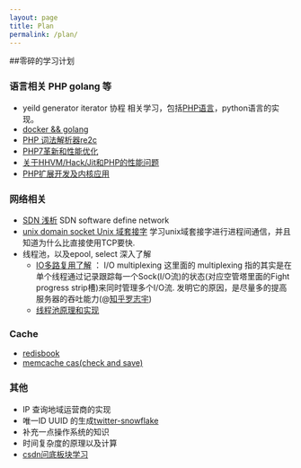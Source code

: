 ```yaml
---
layout: page
title: Plan
permalink: /plan/
---
```


##零碎的学习计划

### 语言相关 PHP  golang 等
* yeild generator iterator 协程 相关学习，包括[PHP语言](http://www.cnblogs.com/whoamme/p/5039533.html)，python语言的实现。
* [docker && golang](https://github.com/docker/docker)
* [PHP 词法解析器re2c](http://www.phppan.com/2011/09/php-lexical-re2c/)
* [PHP7革新和性能优化](http://www.csdn.net/article/2015-09-16/2825720)
* [关于HHVM/Hack/Jit和PHP的性能问题](http://www.tuicool.com/articles/ziie2e)
* [PHP扩展开发及内核应用](https://github.com/walu/phpbook/blob/master/preface.md)


### 网络相关
* [SDN 浅析](http://www.sdnlab.com/sdn-guide/14728.html)   SDN software define network
* [unix domain socket Unix 域套接字](http://www.tuicool.com/articles/RBBRVz) 学习unix域套接字进行进程间通信，并且知道为什么比直接使用TCP要快.
* 线程池，以及epool, select 深入了解
    * [IO多路复用了解](https://www.zhihu.com/question/32163005) ： I/O multiplexing 这里面的 multiplexing 指的其实是在单个线程通过记录跟踪每一个Sock(I/O流)的状态(对应空管塔里面的Fight progress strip槽)来同时管理多个I/O流. 发明它的原因，是尽量多的提高服务器的吞吐能力(@[知乎罗志宇](https://www.zhihu.com/people/fredriklo))
    * [线程池原理和实现](http://www.cnblogs.com/coser/archive/2012/03/10/2389264.html)


### Cache 
* [redisbook](http://redisbook.readthedocs.org/en/latest/index.html)
* [memcache cas(check and save)](http://blog.csdn.net/ywh147/article/details/9385137)

### 其他
* IP 查询地域运营商的实现
* 唯一ID UUID 的生成[twitter-snowflake](http://www.lanindex.com/twitter-snowflake%EF%BC%8C64%E4%BD%8D%E8%87%AA%E5%A2%9Eid%E7%AE%97%E6%B3%95%E8%AF%A6%E8%A7%A3/)
* 补充一点操作系统的知识
* 时间复杂度的原理以及计算
* [csdn问底板块学习](http://www.csdn.net/tag/%E9%97%AE%E5%BA%95/news)

